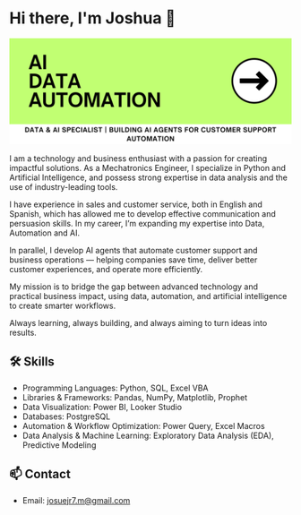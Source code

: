 # Hi there, I'm Joshua 👋

![Profile Picture](GitHubBanner-Cover.png)

I am a technology and business enthusiast with a passion for creating impactful solutions. As a Mechatronics Engineer, I specialize in Python and Artificial Intelligence, and possess strong expertise in data analysis and the use of industry-leading tools.

I have experience in sales and customer service, both in English and Spanish, which has allowed me to develop effective communication and persuasion skills. In my career, I’m expanding my expertise into Data, Automation and AI.

In parallel, I develop AI agents that automate customer support and business operations — helping companies save time, deliver better customer experiences, and operate more efficiently.

My mission is to bridge the gap between advanced technology and practical business impact, using data, automation, and artificial intelligence to create smarter workflows.

Always learning, always building, and always aiming to turn ideas into results.

## 🛠️ Skills
- Programming Languages: Python, SQL, Excel VBA
- Libraries & Frameworks: Pandas, NumPy, Matplotlib, Prophet
- Data Visualization: Power BI, Looker Studio
- Databases: PostgreSQL
- Automation & Workflow Optimization: Power Query, Excel Macros
- Data Analysis & Machine Learning: Exploratory Data Analysis (EDA), Predictive Modeling

## 📫 Contact
- Email: [josuejr7.m@gmail.com](mailto:josuejr7.m@gmail.com)
